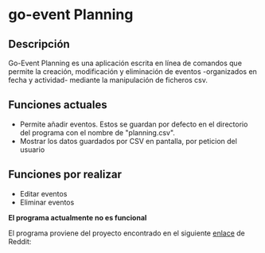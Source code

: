 # go-event Planning
## Descripción

Go-Event Planning es una aplicación escrita en línea de comandos que permite la creación,
modificación y eliminación de eventos -organizados en fecha y actividad- mediante la manipulación de 
ficheros csv. 

## Funciones actuales

* Permite añadir eventos. Estos se guardan por defecto en el directorio del programa 
con el nombre de "planning.csv".
* Mostrar los datos guardados por CSV en pantalla, por peticion del usuario

## Funciones por realizar

* Editar eventos
* Eliminar eventos

**El programa actualmente no es funcional**

El programa proviene del proyecto encontrado en el siguiente [enlace](https://www.reddit.com/r/dailyprogrammer/comments/pihtx/intermediate_challenge_1) de Reddit: 
